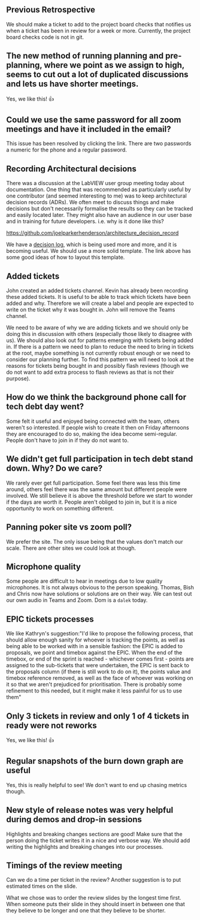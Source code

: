 ## Previous Retrospective

We should make a ticket to add to the project board checks that notifies us when a ticket has been in review for a week or more. Currently, the project board checks code is not in git.

## The new method of running planning and pre-planning, where we point as we assign to high, seems to cut out a lot of duplicated discussions and lets us have shorter meetings.

Yes, we like this! 👍 

## Could we use the same password for all zoom meetings and have it included in the email?

This issue has been resolved by clicking the link. There are two passwords a numeric for the phone and a regular password.


## Recording Architectural decisions

There was a discussion at the LabVIEW user group meeting today about documentation.  One thing that was recommended as particularly useful by one contributor (and seemed interesting to me) was to keep architectural decision records (ADRs).  We often meet to discuss things and make decisions but don't necessarily formalise the results so they can be tracked and easily located later.  They might also have an audience in our user base and in training for future developers. i.e. why is it done like this?

https://github.com/joelparkerhenderson/architecture_decision_record

We have a [decision log](Decision-Log), which is being used more and more, and it is becoming useful. We should use a more solid template. The link above has some good ideas of how to layout this template.

## Added tickets

John created an added tickets channel. Kevin has already been recording these added tickets. It is useful to be able to track which tickets have been added and why. Therefore we will create a label and people are expected to write on the ticket why it was bought in. John will remove the Teams channel.

We need to be aware of why we are adding tickets and we should only be doing this in discussion with others (especially those likely to disagree with us). We should also look out for patterns emerging with tickets being added in. If there is a pattern we need to plan to reduce the need to bring in tickets at the root, maybe something is not currently robust enough or we need to consider our planning further. To find this pattern we will need to look at the reasons for tickets being bought in and possibly flash reviews (though we do not want to add extra process to flash reviews as that is not their purpose).

## How do we think the background phone call for tech debt day went?

Some felt it useful and enjoyed being connected with the team, others weren't so interested. If people wish to create it then on Friday afternoons they are encouraged to do so, making the idea become semi-regular. People don't have to join in if they do not want to.

## We didn't get full participation in tech debt stand down. Why? Do we care?

We rarely ever get full participation. Some feel there was less this time around, others feel there was the same amount but different people were involved. We still believe it is above the threshold before we start to wonder if the days are worth it. People aren't obliged to join in, but it is a nice opportunity to work on something different.

## Panning poker site vs zoom poll?

We prefer the site. The only issue being that the values don't match our scale. There are other sites we could look at though. 

## Microphone quality

Some people are difficult to hear in meetings due to low quality microphones. It is not always obvious to the person speaking. Thomas, Bish and Chris now have solutions or solutions are on their way. We can test out our own audio in Teams and Zoom. Dom is a `dalek` today.

## EPIC tickets processes

We like Kathryn's suggestion:"I'd like to propose the following process, that should allow enough sanity for whoever is tracking the points, as well as being able to be worked with in a sensible fashion: the EPIC is added to proposals, we point and timebox against the EPIC. When the end of the timebox, or end of the sprint is reached - whichever comes first - points are assigned to the sub-tickets that were undertaken, the EPIC  is sent back to the proposals column (if there is still work to do on it), the points value and timebox reference removed, as well as the face of whoever was working on it so that we aren't prejudiced for prioritisation. There is probably some refinement to this needed, but it might make it less painful for us to use them"

## Only 3 tickets in review and only 1 of 4 tickets in ready were not reworks

Yes, we like this! 👍 

## Regular snapshots of the burn down graph are useful

Yes, this is really helpful to see! We don't want to end up chasing metrics though.

## New style of release notes was very helpful during demos and drop-in sessions

Highlights and breaking changes sections are good! Make sure that the person doing the ticket writes it in a nice and verbose way. We should add writing the highlights and breaking changes into our processes.

## Timings of the review meeting

Can we do a time per ticket in the review? Another suggestion is to put estimated times on the slide.

What we chose was to order the review slides by the longest time first. When someone puts their slide in they should insert in between one that they believe to be longer and one that they believe to be shorter.